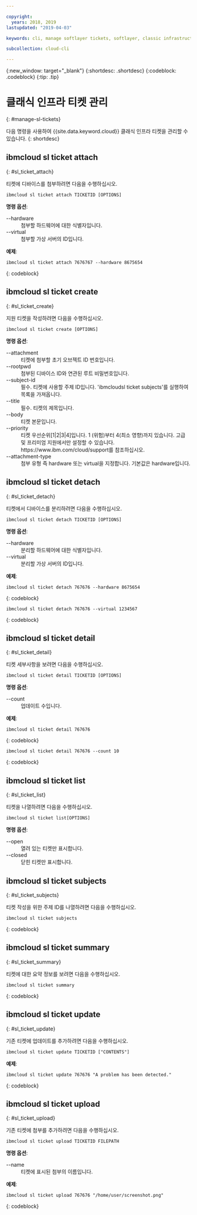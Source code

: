 ```yaml
---

copyright:
  years: 2018, 2019
lastupdated: "2019-04-03"

keywords: cli, manage softlayer tickets, softlayer, classic infrastructure, user management, ibmcloud sl ticket

subcollection: cloud-cli

---
```


{:new_window: target="_blank"}
{:shortdesc: .shortdesc}
{:codeblock: .codeblock}
{:tip: .tip}

# 클래식 인프라 티켓 관리
{: #manage-sl-tickets}

다음 명령을 사용하여 {{site.data.keyword.cloud}} 클래식 인프라 티켓을 관리할 수 있습니다.
{: shortdesc}

## ibmcloud sl ticket attach
{: #sl_ticket_attach} 

티켓에 디바이스를 첨부하려면 다음을 수행하십시오.
```
ibmcloud sl ticket attach TICKETID [OPTIONS]
```

<strong>명령 옵션</strong>:
<dl>
<dt>--hardware</dt>
<dd>첨부할 하드웨어에 대한 식별자입니다. </dd>
<dt>--virtual</dt>
<dd>첨부할 가상 서버의 ID입니다. </dd>
</dl>

**예제**:
```
ibmcloud sl ticket attach 7676767 --hardware 8675654
```
{: codeblock}

## ibmcloud sl ticket create
{: #sl_ticket_create} 

지원 티켓을 작성하려면 다음을 수행하십시오.
```
ibmcloud sl ticket create [OPTIONS]
```

<strong>명령 옵션</strong>:
<dl>
<dt>--attachment</dt>
<dd>티켓에 첨부할 초기 오브젝트 ID 번호입니다.</dd>
<dt>--rootpwd</dt>
<dd>첨부된 디바이스 ID와 연관된 루트 비밀번호입니다. </dd>
<dt>--subject-id</dt>
<dd>필수. 티켓에 사용할 주제 ID입니다. 'ibmcloudsl ticket subjects'를 실행하여 목록을 가져옵니다. </dd>
<dt>--title</dt>
<dd>필수. 티켓의 제목입니다.</dd>
<dt>--body</dt>
<dd>티켓 본문입니다. </dd>
<dt>--priority</dt>
<dd>티켓 우선순위[1|2|3|4]입니다. 1 (위험)부터 4(최소 영향)까지 있습니다. 고급 및 프리미엄 지원에서만 설정할 수 있습니다. https://www.ibm.com/cloud/support를 참조하십시오.</dd>
<dt>--attachment-type</dt>
<dd>첨부 유형 즉 hardware 또는 virtual을 지정합니다. 기본값은 hardware입니다.</dd>
</dl>

## ibmcloud sl ticket detach 
{: #sl_ticket_detach} 

티켓에서 디바이스를 분리하려면 다음을 수행하십시오.
```
ibmcloud sl ticket detach TICKETID [OPTIONS]
```

<strong>명령 옵션</strong>:
<dl>
<dt>--hardware</dt>
<dd>분리할 하드웨어에 대한 식별자입니다. </dd>
<dt>--virtual</dt>
<dd>분리할 가상 서버의 ID입니다. </dd>
</dl>

**예제**:
```
ibmcloud sl ticket detach 767676 --hardware 8675654
```
{: codeblock}

```
ibmcloud sl ticket detach 767676 --virtual 1234567
```
{: codeblock}

## ibmcloud sl ticket detail 
{: #sl_ticket_detail} 

티켓 세부사항을 보려면 다음을 수행하십시오.
```
ibmcloud sl ticket detail TICKETID [OPTIONS]
```

<strong>명령 옵션</strong>:
<dl>
<dt>--count</dt>
<dd>업데이트 수입니다.</dd>
</dl>

**예제**:
```
ibmcloud sl ticket detail 767676
```
{: codeblock}

```
ibmcloud sl ticket detail 767676 --count 10
```
{: codeblock}

## ibmcloud sl ticket list 
{: #sl_ticket_list} 

티켓을 나열하려면 다음을 수행하십시오. 
```
ibmcloud sl ticket list[OPTIONS]
```

<strong>명령 옵션</strong>:
<dl>
<dt>--open</dt>
<dd>열려 있는 티켓만 표시합니다.</dd>
<dt>--closed</dt>
<dd>닫힌 티켓만 표시합니다.</dd>
</dl>

## ibmcloud sl ticket subjects 
{: #sl_ticket_subjects} 

티켓 작성을 위한 주제 ID를 나열하려면 다음을 수행하십시오.
```
ibmcloud sl ticket subjects
```
{: codeblock}

## ibmcloud sl ticket summary 
{: #sl_ticket_summary} 

티켓에 대한 요약 정보를 보려면 다음을 수행하십시오.
```
ibmcloud sl ticket summary
```
{: codeblock}

## ibmcloud sl ticket update 
{: #sl_ticket_update} 

기존 티켓에 업데이트를 추가하려면 다음을 수행하십시오.
```
ibmcloud sl ticket update TICKETID ["CONTENTS"]
```

**예제**:
```
ibmcloud sl ticket update 767676 "A problem has been detected."
```
{: codeblock}

## ibmcloud sl ticket upload 
{: #sl_ticket_upload} 

기존 티켓에 첨부를 추가하려면 다음을 수행하십시오.
```
ibmcloud sl ticket upload TICKETID FILEPATH
```

<strong>명령 옵션</strong>:
<dl>
<dt>--name</dt>
<dd>티켓에 표시된 첨부의 이름입니다.</dd>
</dl>

**예제**:
```
ibmcloud sl ticket upload 767676 "/home/user/screenshot.png"
```
{: codeblock}

